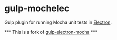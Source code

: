# gulp-mochelec

Gulp plugin for running Mocha unit tests in [Electron](http://electron.atom.io).

*** This is a fork of [gulp-electron-mocha](https://github.com/nodaguti/gulp-electron-mocha) ***
